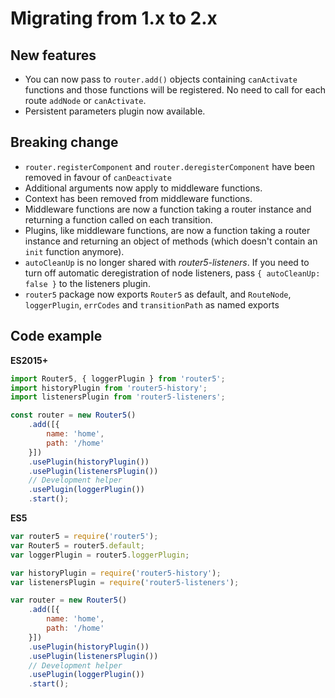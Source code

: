 # Migrating from 1.x to 2.x

## New features

* You can now pass to `router.add()` objects containing `canActivate` functions and those functions will be registered. No need to call for each route `addNode` or `canActivate`.
* Persistent parameters plugin now available.

## Breaking change

* `router.registerComponent` and `router.deregisterComponent` have been removed in favour of `canDeactivate`
* Additional arguments now apply to middleware functions.
* Context has been removed from middleware functions.
* Middleware functions are now a function taking a router instance and returning a function called on each transition.
* Plugins, like middleware functions, are now a function taking a router instance and returning an object of methods \(which doesn't contain an `init` function anymore\).
* `autoCleanUp` is no longer shared with _router5-listeners_. If you need to turn off automatic deregistration of node listeners, pass `{ autoCleanUp: false }` to the listeners plugin.
* `router5` package now exports `Router5` as default, and `RouteNode`, `loggerPlugin`, `errCodes` and `transitionPath` as named exports

## Code example

**ES2015+**

```javascript
import Router5, { loggerPlugin } from 'router5';
import historyPlugin from 'router5-history';
import listenersPlugin from 'router5-listeners';

const router = new Router5()
    .add([{
        name: 'home',
        path: '/home'
    }])
    .usePlugin(historyPlugin())
    .usePlugin(listenersPlugin())
    // Development helper
    .usePlugin(loggerPlugin())
    .start();
```

**ES5**

```javascript
var router5 = require('router5');
var Router5 = router5.default;
var loggerPlugin = router5.loggerPlugin;

var historyPlugin = require('router5-history');
var listenersPlugin = require('router5-listeners');

var router = new Router5()
    .add([{
        name: 'home',
        path: '/home'
    }])
    .usePlugin(historyPlugin())
    .usePlugin(listenersPlugin())
    // Development helper
    .usePlugin(loggerPlugin())
    .start();
```

